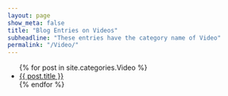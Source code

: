 ```yaml
---
layout: page
show_meta: false
title: "Blog Entries on Videos"
subheadline: "These entries have the category name of Video"
permalink: "/Video/"
---
```

<ul>
    {% for post in site.categories.Video %}
    <li><a href="{{ site.url }}{{ post.url }}">{{ post.title }}</a></li>
    {% endfor %}
</ul>
